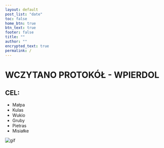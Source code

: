 ```yaml
---
layout: default
post_list: "date"
toc: false
home_btn: true
btn_text: true
footer: false
title: ""
author: ""
encrypted_text: true
permalink: /
---
```

# WCZYTANO PROTOKÓŁ - WPIERDOL
##  CEL:
* Małpa             
* Kulas
* Wukio
* Gruby
* Pietras
* Misiałke

![gif](https://i.imgflip.com/3epb3g.gif)

